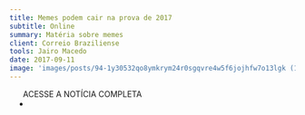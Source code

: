 ```yaml
---
title: Memes podem cair na prova de 2017
subtitle: Online
summary: Matéria sobre memes
client: Correio Braziliense
tools: Jairo Macedo
date: 2017-09-11
image: 'images/posts/94-1y30532qo8ymkrym24r0sgqvre4w5f6jojhfw7o13lgk (1).png'
---
```




<div class="post__share"><ul class="share__list list-reset">ACESSE A NOTÍCIA COMPLETA<li class="share__item" style="margin-left: 10px"><a class="share__link share__facebook" style="background: #fa5657" href="http://www.correiobraziliense.com.br/app/noticia/eu-estudante/especial-enem-2017/2017/09/11/especial-enem-noticias,624532/memes-podem-cair-na-prova-de-2017.shtml" 
onclick=window.open(this.href, 'pop-up', 'left=20,top=20,width=500,height=500,toolbar=1,resizable=0'); return false;" title="Link" rel="nofollow"><i class="fa-solid fa-link"></i></a></li></ul></div>
<!-- <div class="gallery-box"><div class="gallery"><img src="/clipping/images/example-1.jpg" loading="lazy" alt="Project"><img src="/clipping/images/example-2.jpg" loading="lazy" alt="Project"></div><em>Gallery / <a href="https://www.freepik.com/" target="_blank">Freepic</a></em></div> -->
